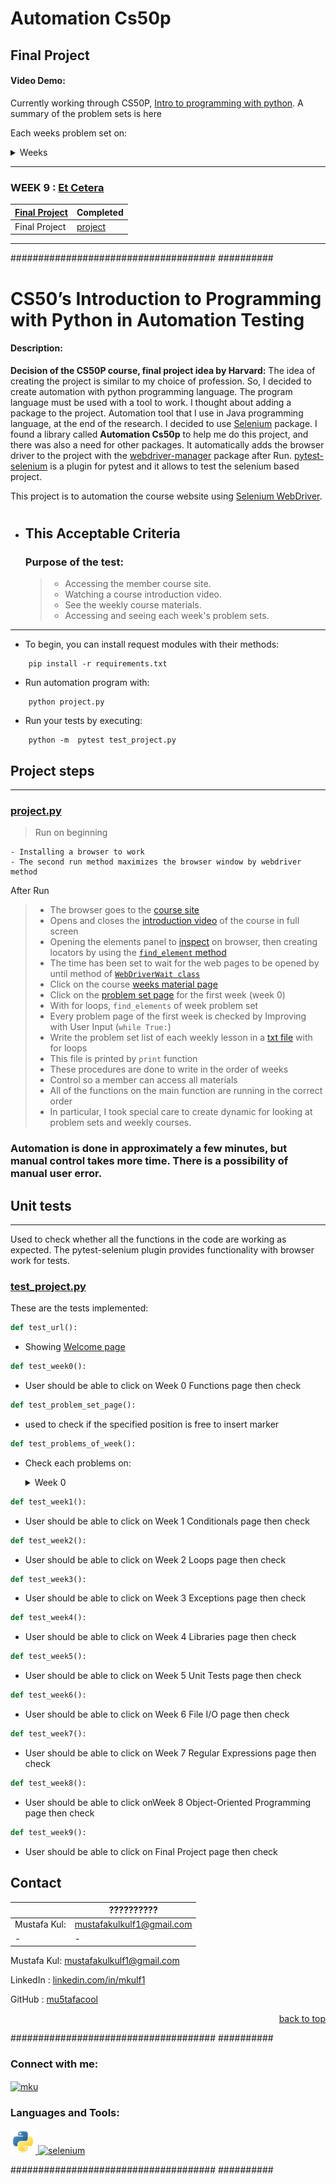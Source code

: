 # Automation Cs50p

## Final Project

#### Video Demo: <URL HERE>

Currently working through CS50P, [Intro to programming with python](https://cs50.harvard.edu/python/2022/). A summary of the problem sets is here

Each weeks problem set on:

<details><summary>Weeks</summary>
 <p>

### WEEK 0 : [Functions, Variables](https://cs50.harvard.edu/python/2022/weeks/0/)

| [Problem Set](https://cs50.harvard.edu/python/2022/psets/0/) | Completed                                                                |
| ------------------------------------------------------------ | ------------------------------------------------------------------------ |
| Indoor Voice                                                 | [indoor](https://github.com/me50/mu5tafacool/tree/main/week0/indoor)     |
| Playback Speed                                               | [indoor](https://github.com/me50/mu5tafacool/tree/main/week0/indoor)     |
| Making Face                                                  | [faces](https://github.com/me50/mu5tafacool/tree/main/week0/faces)       |
| Einstein                                                     | [einstein](https://github.com/me50/mu5tafacool/tree/main/week0/einstein) |
| Tip Calculator                                               | [tip](https://github.com/me50/mu5tafacool/tree/main/week0/tip)           |

---

### WEEK 1 : [Conditionals](https://cs50.harvard.edu/python/2022/weeks/1/)

| [Problem Set](https://cs50.harvard.edu/python/2022/psets/1/) | Completed                                                                      |
| ------------------------------------------------------------ | ------------------------------------------------------------------------------ |
| Deep Thought                                                 | [deep](https://github.com/me50/mu5tafacool/tree/main/week1/deep)               |
| Home Federal Savings Bank                                    | [bank](https://github.com/me50/mu5tafacool/tree/main/week1/bank)               |
| File Extensions                                              | [extension](https://github.com/me50/mu5tafacool/tree/main/week1/extensions)    |
| Math Interpreter                                             | [interpreter](https://github.com/me50/mu5tafacool/tree/main/week1/interpreter) |
| Meal Time                                                    | [meal](https://github.com/me50/mu5tafacool/tree/main/week1/meal)               |

---

### WEEK 2 : [Loops](https://cs50.harvard.edu/python/2022/weeks/2/)

| [Problem Set](https://cs50.harvard.edu/python/2022/psets/2/) | Completed                                                                  |
| ------------------------------------------------------------ | -------------------------------------------------------------------------- |
| Camel Case                                                   | [camel](https://github.com/me50/mu5tafacool/tree/main/week2/camel)         |
| Coke Machine                                                 | [coke](https://github.com/me50/mu5tafacool/tree/main/week2/coke)           |
| Just setting up my twttr                                     | [twttr](https://github.com/me50/mu5tafacool/tree/main/week2/twttr)         |
| Vanity Plates                                                | [plates](https://github.com/me50/mu5tafacool/tree/main/week2/plates)       |
| Nutrition Facts                                              | [nutrition](https://github.com/me50/mu5tafacool/tree/main/week2/nutrition) |

---

### WEEK 3 : [Exceptions](https://cs50.harvard.edu/python/2022/weeks/3/)

| [Problem Set](https://cs50.harvard.edu/python/2022/psets/3/) | Completed                                                                |
| ------------------------------------------------------------ | ------------------------------------------------------------------------ |
| Fuel Gauge                                                   | [fuel](https://github.com/me50/mu5tafacool/tree/main/week3/fuel)         |
| Felipe's Taqueria                                            | [taqueria](https://github.com/me50/mu5tafacool/tree/main/week3/taqueria) |
| Grocery List                                                 | [grocery](https://github.com/me50/mu5tafacool/tree/main/week3/grocery)   |
| Outdated                                                     | [outdated](https://github.com/me50/mu5tafacool/tree/main/week3/outdated) |

---

### WEEK 4 : [Libraries](https://cs50.harvard.edu/python/2022/weeks/4/)

| [Problem Set](https://cs50.harvard.edu/python/2022/psets/4/) | Completed                                                                  |
| ------------------------------------------------------------ | -------------------------------------------------------------------------- |
| Emojize                                                      | [emojize](https://github.com/me50/mu5tafacool/tree/main/week4/emojize)     |
| Frank, Ian and Glen’s Letters                                | [adieu](https://github.com/me50/mu5tafacool/tree/main/week4/adieu)         |
| Adieu, Adieu                                                 | [adieu](https://github.com/me50/mu5tafacool/tree/main/week4/adieu)         |
| Guessing Game                                                | [game](https://github.com/me50/mu5tafacool/tree/main/week4/game)           |
| Little Professor                                             | [professor](https://github.com/me50/mu5tafacool/tree/main/week4/professor) |
| Bitcoin Price Index                                          | [bitcoin](hhttps://github.com/me50/mu5tafacool/tree/main/week4/bitcoin)    |

---

### WEEK 5 : [Unit Tests](https://cs50.harvard.edu/python/2022/weeks/5/)

| [Problem Set](https://cs50.harvard.edu/python/2022/psets/5/) | Completed                                                                      |
| ------------------------------------------------------------ | ------------------------------------------------------------------------------ |
| Testing my twittr                                            | [test_twttr](https://github.com/me50/mu5tafacool/tree/main/week5/test_twttr)   |
| Back to the Bank                                             | [test_bank](https://github.com/me50/mu5tafacool/tree/main/week5/test_bank)     |
| Re-requesting a Vanity Plate                                 | [test_plates](https://github.com/me50/mu5tafacool/tree/main/week5/test_plates) |
| Refueling                                                    | [test_fuel](https://github.com/me50/mu5tafacool/tree/main/week5/test_fuel)     |

---

### WEEK 6 : [File I/O](https://cs50.harvard.edu/python/2022/weeks/6/)

| [Problem Set](https://cs50.harvard.edu/python/2022/psets/6/) | Completed                                                                  |
| ------------------------------------------------------------ | -------------------------------------------------------------------------- |
| Lines of Code                                                | [lines](https://github.com/me50/mu5tafacool/tree/main/week6/lines)         |
| Pizza Py                                                     | [pizza](https://github.com/me50/mu5tafacool/tree/main/week6/pizza)         |
| Scourgify                                                    | [scourgify](https://github.com/me50/mu5tafacool/tree/main/week6/scourgify) |
| CS50 P-Shirt                                                 | [shirt](https://github.com/me50/mu5tafacool/tree/main/week6/shirt)         |

---

### WEEK 7 : [Regular Expressions](https://cs50.harvard.edu/python/2022/weeks/7/)

| [Problem Set](https://cs50.harvard.edu/python/2022/psets/7/) | Completed                                                                |
| ------------------------------------------------------------ | ------------------------------------------------------------------------ |
| NUMB3RS                                                      | [numb3rs](https://github.com/me50/mu5tafacool/tree/main/week7/numb3rs)   |
| Watch on YouTube                                             | [watch](https://github.com/me50/mu5tafacool/tree/main/week7/watch)       |
| Working 9 to 5                                               | [working](https://github.com/me50/mu5tafacool/tree/main/week7/working)   |
| Regular, um, Expressions                                     | [um](https://github.com/me50/mu5tafacool/tree/main/week7/um)             |
| Response Validation                                          | [response](https://github.com/me50/mu5tafacool/tree/main/week7/response) |

---

### WEEK 8 : [Object Oriented Programming](https://cs50.harvard.edu/python/2022/weeks/8/)

| [Problem Set ](https://cs50.harvard.edu/python/2022/psets/8/) | Completed                                                                        |
| ------------------------------------------------------------- | -------------------------------------------------------------------------------- |
| Seasons of Love                                               | [seasons](https://github.com/me50/mu5tafacool/tree/main/week8/seasons)           |
| Cookie Jar                                                    | [jar](https://github.com/me50/mu5tafacool/tree/main/week8/jar)                   |
| CS50 Shirtificate                                             | [shirtificate](https://github.com/me50/mu5tafacool/tree/main/week8/shirtificate) |

</p>
</details>

---

### WEEK 9 : [Et Cetera](https://cs50.harvard.edu/python/2022/weeks/9/)

| [Final Project](https://cs50.harvard.edu/python/2022/project/) | Completed                                                        |
| -------------------------------------------------------------- | ---------------------------------------------------------------- |
| Final Project                                                  | [project](https://github.com/me50/mu5tafacool/tree/main/project) |

---

<!-- [FINAL PROJECT](https://github.com/me50/mu5tafacool/tree/main/project) -->

##################################### ##########

# CS50’s Introduction to Programming with Python in Automation Testing

#### Description:

**Decision of the CS50P course, final project idea by Harvard:**
The idea of creating the project is similar to my choice of profession. So, I decided to create automation with python programming language. The program language must be used with a tool to work. I thought about adding a package to the project. Automation tool that I use in Java programming language, at the end of the research. I decided to use [Selenium](https://pypi.org/project/selenium/) package. I found a library called **Automation Cs50p** to help me do this project, and there was also a need for other packages. It automatically adds the browser driver to the project with the [webdriver-manager](https://pypi.org/project/webdriver-manager/) package after Run. [pytest-selenium](https://pypi.org/project/pytest-selenium/) is a plugin for pytest and it allows to test the selenium based project.

This project is to automation the course website using [Selenium WebDriver](https://www.selenium.dev/documentation/webdriver/).

#

- ## This Acceptable Criteria
  ### Purpose of the test:
  > - Accessing the member course site.
  > - Watching a course introduction video.
  > - See the weekly course materials.
  > - Accessing and seeing each week's problem sets.

---

- To begin, you can install request modules with their methods:

```
    pip install -r requirements.txt
```

- Run automation program with:

```
    python project.py
```

- Run your tests by executing:

```
    python -m  pytest test_project.py
```

## Project steps

---

### [project.py](https://github.com/me50/mu5tafacool/blob/main/project/project.py)

> Run on beginning

    - Installing a browser to work
    - The second run method maximizes the browser window by webdriver method

After Run

> - The browser goes to the [course site](https://cs50.harvard.edu/python/2022/)
> - Opens and closes the [introduction video](https://youtu.be/OvKCESUCWII) of the course in full screen
> - Opening the elements panel to [inspect](https://en.wikipedia.org/wiki/Web_development_tools) on browser, then creating locators by using the [`find_element` method](https://www.selenium.dev/documentation/webdriver/elements/finders/)
> - The time has been set to wait for the web pages to be opened by until method of [`WebDriverWait class`](https://github.com/SeleniumHQ/selenium/blob/trunk/py/selenium/webdriver/support/wait.py)
> - Click on the course [weeks material page](https://cs50.harvard.edu/python/2022/weeks/)
> - Click on the [problem set page](https://cs50.harvard.edu/python/2022/psets/0/) for the first week (week 0)
> - With for loops, `find_elements` of week problem set
> - Every problem page of the first week is checked by Improving with User Input (`while True:`)
> - Write the problem set list of each weekly lesson in a [txt file](https://github.com/me50/mu5tafacool/blob/main/project/lists_of_problem_set.txt) with for loops
> - This file is printed by `print` function
> - These procedures are done to write in the order of weeks
> - Control so a member can access all materials
> - All of the functions on the main function are running in the correct order
> - In particular, I took special care to create dynamic for looking at problem sets and weekly courses.

### Automation is done in approximately a few minutes, but manual control takes more time. There is a possibility of manual user error.

## Unit tests

---

Used to check whether all the functions in the code are working as expected. The pytest-selenium plugin provides functionality with browser work for tests.

### [test_project.py](https://github.com/me50/mu5tafacool/blob/main/project/test_project.py)

These are the tests implemented:

```ruby
def test_url():
```

- Showing [Welcome page](https://cs50.harvard.edu/python/2022/)

```ruby
def test_week0():
```

- User should be able to click on Week 0 Functions page then check

```ruby
def test_problem_set_page():
```

- used to check if the specified position is free to insert marker

```ruby
def test_problems_of_week():
```

- Check each problems on:
  <details><summary>Week 0</summary>
  <p>

  #### Improving with User Input (`while True:`) with dynamic function

  - [Indoor Voice](https://cs50.harvard.edu/python/2022/psets/0/indoor/)
  - [Playback Speed](https://cs50.harvard.edu/python/2022/psets/0/playback/)
  - [Making Faces](https://cs50.harvard.edu/python/2022/psets/0/faces/)
  - [Einstein](https://cs50.harvard.edu/python/2022/psets/0/einstein/)
  - [Tip Calculator](https://cs50.harvard.edu/python/2022/psets/0/tip/)

  </p>
  </details>

```ruby
def test_week1():
```

- User should be able to click on Week 1 Conditionals page then check

```ruby
def test_week2():
```

- User should be able to click on Week 2 Loops page then check

```ruby
def test_week3():
```

- User should be able to click on Week 3 Exceptions page then check

```ruby
def test_week4():
```

- User should be able to click on Week 4 Libraries page then check

```ruby
def test_week5():
```

- User should be able to click on Week 5 Unit Tests page then check

```ruby
def test_week6():
```

- User should be able to click on Week 6 File I/O page then check

```ruby
def test_week7():
```

- User should be able to click on Week 7 Regular Expressions page then check

```ruby
def test_week8():
```

- User should be able to click onWeek 8 Object-Oriented Programming page then check

```ruby
def test_week9():
```

- User should be able to click on Final Project page then check

## Contact

|              | ??????????                                                 |
| ------------ | ---------------------------------------------------------- |
| Mustafa Kul: | [mustafakulkulf1@gmail.com](mailto:mustafakulf1@gmail.com) |
| -            | -                                                          |

Mustafa Kul: [mustafakulkulf1@gmail.com](mailto:mustafakulf1@gmail.com)

LinkedIn : [linkedin.com/in/mkulf1](https://www.linkedin.com/in/mkulf1)

GitHub : [mu5tafacool](https://github.com/mu5tafacool)

<p align="right"><a href="#readme-top">back to top</a></p>

##################################### ##########

<h3 align="left">Connect with me:</h3>
<p align="left">
<a href="https://linkedin.com/in/mku" target="blank"><img align="center" src="https://raw.githubusercontent.com/rahuldkjain/github-profile-readme-generator/master/src/images/icons/Social/linked-in-alt.svg" alt="mku" height="30" width="40" /></a>
</p>
<h3 align="left">Languages and Tools:</h3>
<a href="https://www.python.org" target="_blank" rel="noreferrer"> <img src="https://raw.githubusercontent.com/devicons/devicon/master/icons/python/python-original.svg" alt="python" width="40" height="40"/> </a> <a href="https://www.selenium.dev" target="_blank" rel="noreferrer"> <img src="https://raw.githubusercontent.com/detain/svg-logos/780f25886640cef088af994181646db2f6b1a3f8/svg/selenium-logo.svg" alt="selenium" width="40" height="40"/> </a> </p>

##################################### ##########
